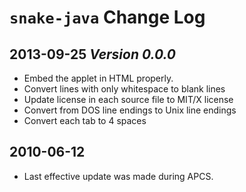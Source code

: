 `snake-java` Change Log
===

2013-09-25 _Version 0.0.0_
---
* Embed the applet in HTML properly.
* Convert lines with only whitespace to blank lines
* Update license in each source file to MIT/X license
* Convert from DOS line endings to Unix line endings
* Convert each tab to 4 spaces

2010-06-12
---
* Last effective update was made during APCS.
